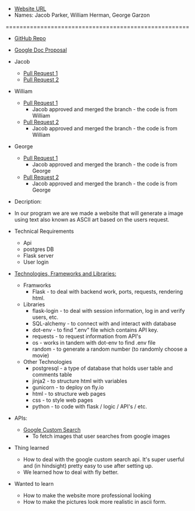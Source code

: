 * [Website URL](https://bitter-dawn-5007.fly.dev)
* Names: Jacob Parker, William Herman, George Garzon

=====================================================

* [GitHub Repo](https://github.com/jp3parker/swe-group-project)
* [Google Doc Proposal](https://docs.google.com/document/d/1uWhghdIerIGspXXulecfgaOGmk5zt_3dvxmEWA3txvg/edit?usp=sharing)
* Jacob
  * [Pull Request 1](https://github.com/jp3parker/swe-group-project/commit/7baf7dc5f6f99cb0618639e475571b9160ee5dad)
  * [Pull Request 2](https://github.com/jp3parker/swe-group-project/commit/bc4c5847a04b90b95d2d0689e3b9dabb77ce9f14)
* William
  * [Pull Request 1](https://github.com/jp3parker/swe-group-project/commit/5b88fb41902aaed17776373ed213909e5feaead5)
    * Jacob approved and merged the branch - the code is from William
  * [Pull Request 2](https://github.com/jp3parker/swe-group-project/commit/094cde54e122c7cf34f9c625b049ed85505ce18c)
    * Jacob approved and merged the branch - the code is from William
* George
  * [Pull Request 1](https://github.com/jp3parker/swe-group-project/commit/e2aa245b84188081a48068bceaba3df0c353fca0)
    * Jacob approved and merged the branch - the code is from George
  * [Pull Request 2](https://github.com/jp3parker/swe-group-project/commit/0d4a30aeabc0162f9a857819ada07fcd2f29afe6)
    * Jacob approved and merged the branch - the code is from George

* Decription: 
* In our program we are we made a website that will generate a image using text also known as ASCII art based on the users request.

* Technical Requirements
  * Api
  * postgres DB
  * Flask server
  * User login

* [Technologies, Frameworks and Libraries:](./requirements.txt)
  * Framworks
    * Flask - to deal with backend work, ports, requests, rendering html.
  * Libraries
    * flask-login - to deal with session information, log in and verify users, etc.
    * SQL-alchemy - to connect with and interact with database
    * dot-env - to find ".env" file which contains API key.
    * requests - to request information from API's 
    * os - works in tandem with dot-env to find .env file
    * random - to generate a random number (to randomly choose a movie)
  * Other Technologies
    * postgresql - a type of database that holds user table and comments table
    * jinja2 - to structure html with variables
    * gunicorn - to deploy on fly.io
    * html - to structure web pages
    * css - to style web pages
    * python - to code with flask / logic / API's / etc.

* APIs:
  * [Google Custom Search](https://programmablesearchengine.google.com/)
    * To fetch images that user searches from google images
    
* Thing learned
  * How to deal with the google custom search api. It's super userful and (in hindsight) pretty easy to use after setting up.
  * We learned how to deal with fly better.
  
* Wanted to learn
  * How to make the website more professional looking
  * How to make the pictures look more realistic in ascii form.
    
    
